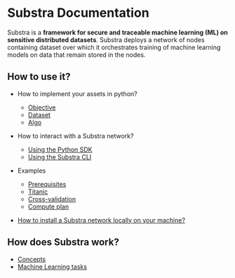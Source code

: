 # Substra Documentation

Substra is a **framework for secure and traceable machine learning (ML) on sensitive distributed datasets**. 
Substra deploys a network of nodes containing dataset over which it orchestrates training of machine learning models on data that remain stored in the nodes.

## How to use it?

- How to implement your assets in python?
    - [Objective](https://github.com/SubstraFoundation/substratools/blob/dev/docs/api.md#metrics)
    - [Dataset](https://github.com/SubstraFoundation/substratools/blob/dev/docs/api.md#opener)
    - [Algo](https://github.com/SubstraFoundation/substratools/blob/dev/docs/api.md#algo)

- How to interact with a Substra network?
    - [Using the Python SDK](./sdk.md)
    - [Using the Substra CLI](./cli.md)

- Examples
    - [Prerequisites](../examples/prerequisites.md)
    - [Titanic](../examples/titanic/README.md) 
    - [Cross-validation](../examples/cross_val/README.md)
    - [Compute plan](../examples/compute_plan/README.md)

- [How to install a Substra network locally on your machine?](./local_install.md)

## How does Substra work?
  - [Concepts](./concepts.md)
  - [Machine Learning tasks](./ml_tasks.md)
